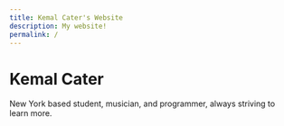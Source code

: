 ```yaml
---
title: Kemal Cater's Website
description: My website!
permalink: /
---
```


# Kemal Cater

New York based student, musician, and programmer, always striving to learn more.

